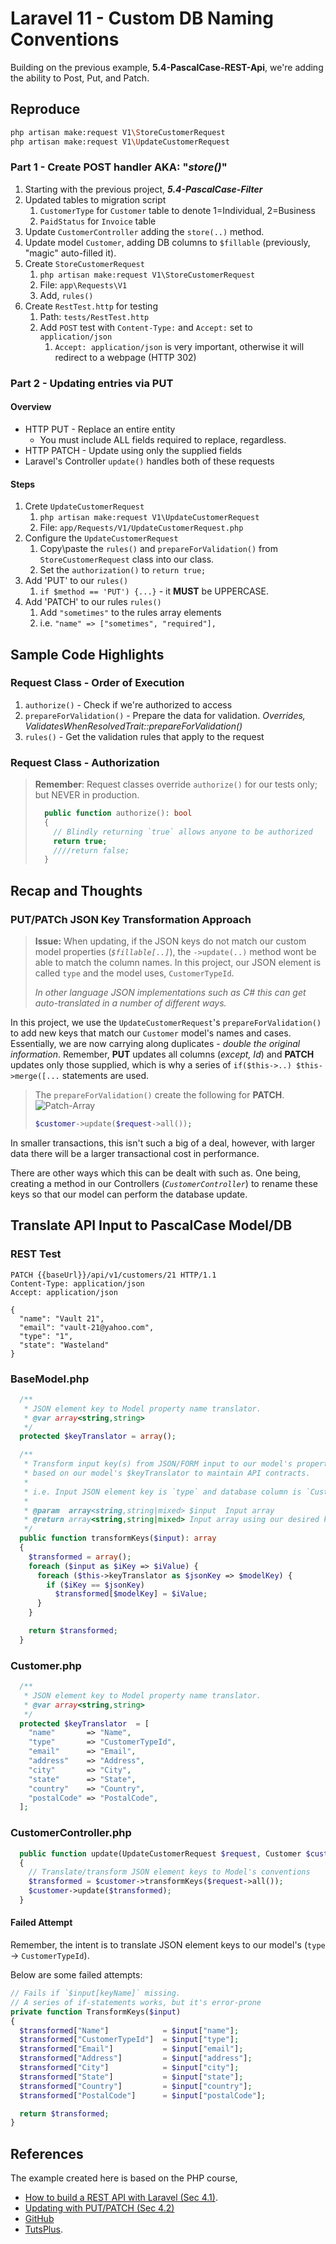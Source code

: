 # Laravel 11 - Custom DB Naming Conventions

Building on the previous example, **5.4-PascalCase-REST-Api**, we're adding the ability to Post, Put, and Patch.

## Reproduce

```sh
php artisan make:request V1\StoreCustomerRequest
php artisan make:request V1\UpdateCustomerRequest
```

### Part 1 - Create POST handler AKA: "_store()_"

1. Starting with the previous project, _**5.4-PascalCase-Filter**_
2. Updated tables to migration script
   1. `CustomerType` for `Customer` table to denote 1=Individual, 2=Business
   2. `PaidStatus` for `Invoice` table
3. Update `CustomerController` adding the `store(..)` method.
4. Update model `Customer`, adding DB columns to `$fillable` (previously, "magic" auto-filled it).
5. Create `StoreCustomerRequest`
   1. `php artisan make:request V1\StoreCustomerRequest`
   2. File: `app\Requests\V1`
   3. Add, `rules()`
6. Create `RestTest.http` for testing
   1. Path: `tests/RestTest.http`
   2. Add `POST` test with `Content-Type:` and `Accept:` set to `application/json`
      1. `Accept: application/json` is very important, otherwise it will redirect to a webpage (HTTP 302)

### Part 2 - Updating entries via PUT

#### Overview

* HTTP PUT - Replace an entire entity
  * You must include ALL fields required to replace, regardless.
* HTTP PATCH - Update using only the supplied fields
* Laravel's Controller `update()` handles both of these requests

#### Steps

1. Crete `UpdateCustomerRequest`
   1. `php artisan make:request V1\UpdateCustomerRequest`
   2. File: `app/Requests/V1/UpdateCustomerRequest.php`
2. Configure the `UpdateCustomerRequest`
   1. Copy\paste the `rules()` and `prepareForValidation()` from `StoreCustomerRequest` class into our class.
   2. Set the `authorization()` to `return true;`
3. Add 'PUT' to our `rules()`
   1. `if $method == 'PUT') {...}` - it **MUST** be UPPERCASE.
4. Add 'PATCH' to our rules `rules()`
   1. Add  `"sometimes"` to the rules array elements
   2. i.e. `"name" => ["sometimes", "required"],`

## Sample Code Highlights

### Request Class - Order of Execution

1. `authorize()` - Check if we're authorized to access
2. `prepareForValidation()` - Prepare the data for validation. _Overrides, ValidatesWhenResolvedTrait::prepareForValidation()_
3. `rules()` - Get the validation rules that apply to the request

### Request Class - Authorization

> **Remember**: Request classes override `authorize()` for our tests only; but NEVER in production.
>
> ```php
>   public function authorize(): bool
>   {
>     // Blindly returning `true` allows anyone to be authorized
>     return true;
>     ////return false;
>   }
> ```

## Recap and Thoughts

### PUT/PATCh JSON Key Transformation Approach

> **Issue:**
> When updating, if the JSON keys do not match our custom model properties (_`$fillable[..]`_), the `->update(..)` method wont be able to match the column names. In this project, our JSON element is called `type` and the model uses, `CustomerTypeId`.
>
> _In other language JSON implementations such as C# this can get auto-translated in a number of different ways._

In this project, we use the `UpdateCustomerRequest`'s `prepareForValidation()` to add new keys that match our `Customer` model's names and cases. Essentially, we are now carrying along duplicates - _double the original information_. Remember, **PUT** updates all columns (_except, Id_) and **PATCH** updates only those supplied, which is why a series of `if($this->..) $this->merge([...` statements are used.

> The `prepareForValidation()` create the following for **PATCH**.
> ![Patch-Array](Update-PATCH-Array.png)
>
> ```php
> $customer->update($request->all());
> ```

In smaller transactions, this isn't such a big of a deal, however, with larger data there will be a larger transactional cost in performance.

There are other ways which this can be dealt with such as. One being, creating a method in our Controllers (_`CustomerController`_) to rename these keys so that our model can perform the database update.

## Translate API Input to PascalCase Model/DB

### REST Test

```http
PATCH {{baseUrl}}/api/v1/customers/21 HTTP/1.1
Content-Type: application/json
Accept: application/json

{
  "name": "Vault 21",
  "email": "vault-21@yahoo.com",
  "type": "1",
  "state": "Wasteland"
}
```

### BaseModel.php

```php
  /**
   * JSON element key to Model property name translator.
   * @var array<string,string>
   */
  protected $keyTranslator = array();

  /**
   * Transform input key(s) from JSON/FORM input to our model's property name(s)
   * based on our model's $keyTranslator to maintain API contracts.
   *
   * i.e. Input JSON element key is `type` and database column is `CustomerTypeId`.
   *
   * @param  array<string,string|mixed> $input  Input array
   * @return array<string,string|mixed> Input array using our desired key names.
   */
  public function transformKeys($input): array
  {
    $transformed = array();
    foreach ($input as $iKey => $iValue) {
      foreach ($this->keyTranslator as $jsonKey => $modelKey) {
        if ($iKey == $jsonKey)
          $transformed[$modelKey] = $iValue;
      }
    }

    return $transformed;
  }
```

### Customer.php

```php
  /**
   * JSON element key to Model property name translator.
   * @var array<string,string>
   */
  protected $keyTranslator  = [
    "name"       => "Name",
    "type"       => "CustomerTypeId",
    "email"      => "Email",
    "address"    => "Address",
    "city"       => "City",
    "state"      => "State",
    "country"    => "Country",
    "postalCode" => "PostalCode",
  ];
```

### CustomerController.php

```php
  public function update(UpdateCustomerRequest $request, Customer $customer): void
  {
    // Translate/transform JSON element keys to Model's conventions
    $transformed = $customer->transformKeys($request->all());
    $customer->update($transformed);
  }
```

#### Failed Attempt

Remember, the intent is to translate JSON element keys to our model's (`type` -> `CustomerTypeId`).

Below are some failed attempts:

```php
// Fails if `$input[keyName]` missing.
// A series of if-statements works, but it's error-prone
private function TransformKeys($input)
{
  $transformed["Name"]            = $input["name"];
  $transformed["CustomerTypeId"]  = $input["type"];
  $transformed["Email"]           = $input["email"];
  $transformed["Address"]         = $input["address"];
  $transformed["City"]            = $input["city"];
  $transformed["State"]           = $input["state"];
  $transformed["Country"]         = $input["country"];
  $transformed["PostalCode"]      = $input["postalCode"];

  return $transformed;
}
```

## References

The example created here is based on the PHP course,

* [How to build a REST API with Laravel (Sec 4.1)](https://youtu.be/YGqCZjdgJJk?t=3940).
* [Updating with PUT/PATCH (Sec 4.2)](https://youtu.be/YGqCZjdgJJk?t=4487)
* [GitHub](https://github.com/tutsplus/build-a-restful-api-with-laravel-2022)
* [TutsPlus](https://code.tutsplus.com/how-to-build-a-rest-api-with-laravel-php-full-course--cms-93786t).
